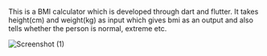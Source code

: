 This is a BMI calculator which is developed through dart and flutter. It takes height(cm) and weight(kg) as input which gives bmi as an output and also tells whether the person is normal, extreme etc.


![Screenshot (1)](https://user-images.githubusercontent.com/65215044/114259016-85221d80-99e8-11eb-9546-2e29a99a585d.png)
